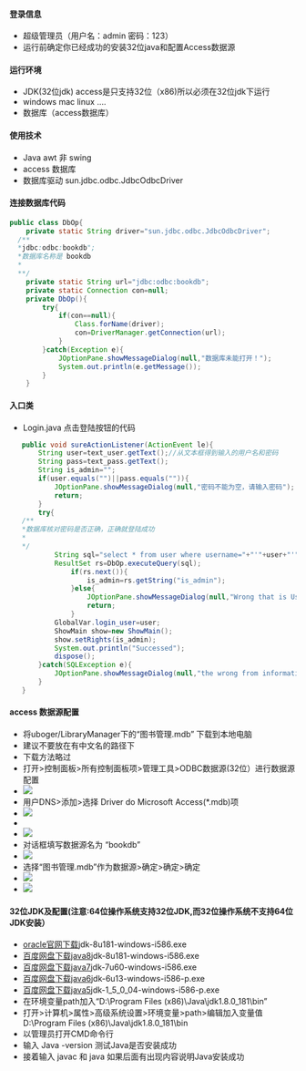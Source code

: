 #### 登录信息
- 超级管理员（用户名：admin 密码：123）
- 运行前确定你已经成功的安装32位java和配置Access数据源

#### 运行环境
- JDK(32位jdk) access是只支持32位（x86)所以必须在32位jdk下运行
- windows mac linux ....
- 数据库（access数据库）


#### 使用技术
- Java awt 非 swing
- access 数据库
- 数据库驱动 sun.jdbc.odbc.JdbcOdbcDriver

#### 连接数据库代码
```java
public class DbOp{
	private static String driver="sun.jdbc.odbc.JdbcOdbcDriver";
  /**
  *jdbc:odbc:bookdb";
  *数据库名称是 bookdb
  *
  **/
	private static String url="jdbc:odbc:bookdb";
	private static Connection con=null;
	private DbOp(){
		try{
			if(con==null){
				Class.forName(driver);
				con=DriverManager.getConnection(url);
			}
		}catch(Exception e){
			JOptionPane.showMessageDialog(null,"数据库未能打开！");
			System.out.println(e.getMessage());
		}
	}
```
  
#### 入口类
 - Login.java 点击登陆按钮的代码
 ```java
 	public void sureActionListener(ActionEvent le){
		String user=text_user.getText();//从文本框得到输入的用户名和密码
		String pass=text_pass.getText();
		String is_admin="";
		if(user.equals("")||pass.equals("")){
			JOptionPane.showMessageDialog(null,"密码不能为空，请输入密码");
			return;
		}
		try{
    /**
    *数据库核对密码是否正确，正确就登陆成功
    *
    */
			String sql="select * from user where username="+"'"+user+"'"+"and password="+"'"+pass+"'";
			ResultSet rs=DbOp.executeQuery(sql);
				if(rs.next()){
					is_admin=rs.getString("is_admin");
				}else{
					JOptionPane.showMessageDialog(null,"Wrong that is UserNmae or Password ");
					return;
				}
			GlobalVar.login_user=user;				
			ShowMain show=new ShowMain();
			show.setRights(is_admin);
			System.out.println("Successed");
			dispose();
		}catch(SQLException e){
			JOptionPane.showMessageDialog(null,"the wrong from information");
		}
	}
 ```
  #### access 数据源配置
  - 将uboger/LibraryManager下的“图书管理.mdb” 下载到本地电脑
  - 建议不要放在有中文名的路径下
  - 下载方法略过
  - 打开>控制面板>所有控制面板项>管理工具>ODBC数据源(32位）进行数据源配置
  - ![](https://github.com/uboger/images/blob/master/image/access/00.png)
  - 用户DNS>添加>选择 Driver do Microsoft Access(*.mdb)项
  - ![](https://github.com/uboger/images/blob/master/image/access/1.png)
  - 
  - ![](https://github.com/uboger/images/blob/master/image/access/2.png)
  - 对话框填写数据源名为 “bookdb”
  - ![](https://github.com/uboger/images/blob/master/image/access/4.png)
  - 选择“图书管理.mdb”作为数据源>确定>确定>确定
  - ![](https://github.com/uboger/images/blob/master/image/access/5.png)
  - ![](https://github.com/uboger/images/blob/master/image/access/6.png)
  
 #### 32位JDK及配置(注意:64位操作系统支持32位JDK,而32位操作系统不支持64位JDK安装）
 - [oracle官网下载](http://www.oracle.com/technetwork/java/javase/downloads/jdk8-downloads-2133151.html"@oracle")jdk-8u181-windows-i586.exe
 - [百度网盘下载java8](https://pan.baidu.com/s/1qBPDtTaIY_IXTsWHck2ZIQ@猪侯美人戏)jdk-8u181-windows-i586.exe
 - [百度网盘下载java7](https://pan.baidu.com/s/1O0a35pjyUvM7ppgGkBl97w@猪侯美人戏)jdk-7u60-windows-i586.exe
 - [百度网盘下载java6](https://pan.baidu.com/s/1K4gaAjtwqZ22mguqfr97YQ@猪侯美人戏)jdk-6u13-windows-i586-p.exe
 - [百度网盘下载java5](https://pan.baidu.com/s/1mold9T3rzu9nQiLNGt8KbQ@猪侯美人戏)jdk-1_5_0_04-windows-i586-p.exe
 - 在环境变量path加入“D:\Program Files (x86)\Java\jdk1.8.0_181\bin”
 - 打开>计算机>属性>高级系统设置>环境变量>path>编辑加入变量值D:\Program Files (x86)\Java\jdk1.8.0_181\bin
 - 以管理员打开CMD命令行
 - 输入 Java -version 测试Java是否安装成功
 - 接着输入 javac 和 java 如果后面有出现内容说明Java安装成功
 
 
 
 
 
